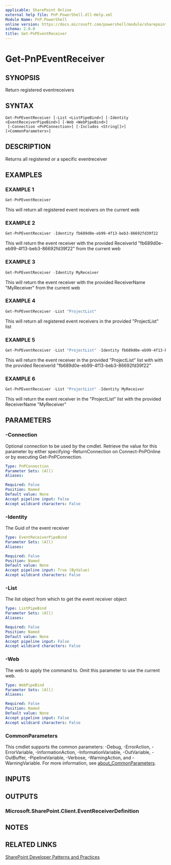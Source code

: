 ```yaml
---
applicable: SharePoint Online
external help file: PnP.PowerShell.dll-Help.xml
Module Name: PnP.PowerShell
online version: https://docs.microsoft.com/powershell/module/sharepoint-pnp/get-pnpeventreceiver
schema: 2.0.0
title: Get-PnPEventReceiver
---
```


# Get-PnPEventReceiver

## SYNOPSIS
Return registered eventreceivers

## SYNTAX

```
Get-PnPEventReceiver [-List <ListPipeBind>] [-Identity <EventReceiverPipeBind>] [-Web <WebPipeBind>]
 [-Connection <PnPConnection>] [-Includes <String[]>] [<CommonParameters>]
```

## DESCRIPTION
Returns all registered or a specific eventreceiver

## EXAMPLES

### EXAMPLE 1
```powershell
Get-PnPEventReceiver
```

This will return all registered event receivers on the current web

### EXAMPLE 2
```powershell
Get-PnPEventReceiver -Identity fb689d0e-eb99-4f13-beb3-86692fd39f22
```

This will return the event receiver with the provided ReceiverId "fb689d0e-eb99-4f13-beb3-86692fd39f22" from the current web

### EXAMPLE 3
```powershell
Get-PnPEventReceiver -Identity MyReceiver
```

This will return the event receiver with the provided ReceiverName "MyReceiver" from the current web

### EXAMPLE 4
```powershell
Get-PnPEventReceiver -List "ProjectList"
```

This will return all registered event receivers in the provided "ProjectList" list

### EXAMPLE 5
```powershell
Get-PnPEventReceiver -List "ProjectList" -Identity fb689d0e-eb99-4f13-beb3-86692fd39f22
```

This will return the event receiver in the provided "ProjectList" list with with the provided ReceiverId "fb689d0e-eb99-4f13-beb3-86692fd39f22"

### EXAMPLE 6
```powershell
Get-PnPEventReceiver -List "ProjectList" -Identity MyReceiver
```

This will return the event receiver in the "ProjectList" list with the provided ReceiverName "MyReceiver"

## PARAMETERS

### -Connection
Optional connection to be used by the cmdlet. Retrieve the value for this parameter by either specifying -ReturnConnection on Connect-PnPOnline or by executing Get-PnPConnection.

```yaml
Type: PnPConnection
Parameter Sets: (All)
Aliases:

Required: False
Position: Named
Default value: None
Accept pipeline input: False
Accept wildcard characters: False
```

### -Identity
The Guid of the event receiver

```yaml
Type: EventReceiverPipeBind
Parameter Sets: (All)
Aliases:

Required: False
Position: Named
Default value: None
Accept pipeline input: True (ByValue)
Accept wildcard characters: False
```

### -List
The list object from which to get the event receiver object

```yaml
Type: ListPipeBind
Parameter Sets: (All)
Aliases:

Required: False
Position: Named
Default value: None
Accept pipeline input: False
Accept wildcard characters: False
```

### -Web
The web to apply the command to. Omit this parameter to use the current web.

```yaml
Type: WebPipeBind
Parameter Sets: (All)
Aliases:

Required: False
Position: Named
Default value: None
Accept pipeline input: False
Accept wildcard characters: False
```

### CommonParameters
This cmdlet supports the common parameters: -Debug, -ErrorAction, -ErrorVariable, -InformationAction, -InformationVariable, -OutVariable, -OutBuffer, -PipelineVariable, -Verbose, -WarningAction, and -WarningVariable. For more information, see [about_CommonParameters](http://go.microsoft.com/fwlink/?LinkID=113216).

## INPUTS

## OUTPUTS

### Microsoft.SharePoint.Client.EventReceiverDefinition

## NOTES

## RELATED LINKS

[SharePoint Developer Patterns and Practices](https://aka.ms/sppnp)